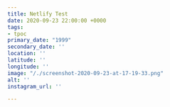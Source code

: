 ```yaml
---
title: Netlify Test
date: 2020-09-23 22:00:00 +0000
tags:
- tpoc
primary_date: "1999"
secondary_date: ''
location: ''
latitude: ''
longitude: ''
image: "/./screenshot-2020-09-23-at-17-19-33.png"
alt: ''
instagram_url: ''

---
```

